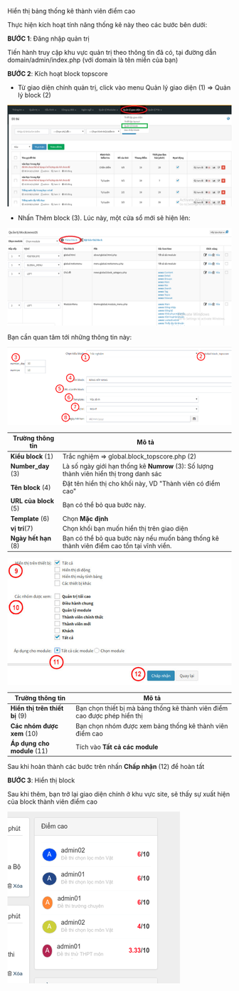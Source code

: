 Hiển thị bảng thống kê thành viên điểm cao

Thực hiện kích hoạt tính năng thống kê này theo các bước bên dưới:

**BƯỚC 1**: Đăng nhập quản trị

Tiến hành truy cập khu vực quản trị theo thông tin đã có, tại đường dẫn domain/admin/index.php (với domain là tên miền của bạn)
 
**BƯỚC 2**: Kích hoạt block topscore

- Từ giao diện chính quản trị, click vào menu Quản lý giao diện (1) => Quản lý block (2)

![](../images/test/Danh-sach-diem-cao.png)  

- Nhấn Thêm block (3). Lúc này, một cửa sổ mới sẽ hiện lên:

![](../images/test/danh-sach-diem-cao-1.png) 

Bạn cần quan tâm tới những thông tin này:

![](../images/test/danh-sach-diem-cao-2.png) 

| **Trường thông tin** | **Mô tả** |
| -------------------- | --------- |
| **Kiểu block** (1) | Trắc nghiệm => global.block_topscore.php (2) |
| **Number_day** (3) | Là số ngày giới hạn thống kê **Numrow** (3): Số lượng thành viên hiển thị trong danh sác |
| **Tên block** (4) | Đặt tên hiển thị cho khối này, VD "Thành viên có điểm cao" |
| **URL của block** (5) | Bạn có thể bỏ qua bước này.  |
| **Template** (6) | Chọn **Mặc định** |
| **vị trí**(7) | Chọn khối bạn muốn hiển thị trên giao diện |
| **Ngày hết hạn** (8) | Bạn có thể bỏ qua bước này nếu muốn bảng thống kê thành viên điểm cao tồn tại vĩnh viển. |

![](../images/test/danh-sach-diem-cao-3.jpg) 

| **Trường thông tin** | **Mô tả** |
| ---------------------| --------- |
| **Hiển thị trên thiết bị** (9) | Bạn chọn thiết bị mà bảng thống kê thành viên điểm cao được phép hiển thị |
| **Các nhóm được xem** (10) | Bạn chọn nhóm được xem bảng thống kê thành viên điểm cao |
|  **Áp dụng cho module** (11) |  Tích vào **Tất cả các module** |

Sau khi hoàn thành các bước trên nhấn **Chấp nhận** (12) để hoàn tất

**BƯỚC 3**: Hiển thị block

Sau khi thêm, bạn trở lại giao diện chính ở khu vực site, sẽ thấy sự xuất hiện của block thành viên điểm cao

![](../images/test/danh-sach-diem-cao-4.png) 

